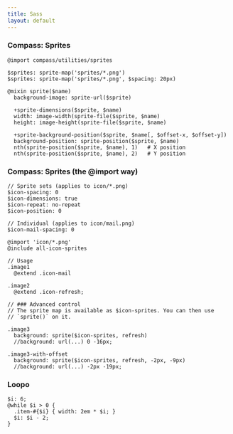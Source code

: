 ```yaml
---
title: Sass
layout: default
---
```


### Compass: Sprites

    @import compass/utilities/sprites

    $sprites: sprite-map('sprites/*.png')
    $sprites: sprite-map('sprites/*.png', $spacing: 20px)

    @mixin sprite($name)
      background-image: sprite-url($sprite)

      +sprite-dimensions($sprite, $name)
      width: image-width(sprite-file($sprite, $name)
      height: image-height(sprite-file($sprite, $name)

      +sprite-background-position($sprite, $name[, $offset-x, $offset-y])
      background-position: sprite-position($sprite, $name)
      nth(sprite-position($sprite, $name), 1)   # X position
      nth(sprite-position($sprite, $name), 2)   # Y position


### Compass: Sprites (the @import way)

    // Sprite sets (applies to icon/*.png)
    $icon-spacing: 0
    $icon-dimensions: true
    $icon-repeat: no-repeat
    $icon-position: 0

    // Individual (applies to icon/mail.png)
    $icon-mail-spacing: 0

    @import 'icon/*.png'
    @include all-icon-sprites

    // Usage
    .image1
      @extend .icon-mail

    .image2
      @extend .icon-refresh;

    // ### Advanced control
    // The sprite map is available as $icon-sprites. You can then use
    // `sprite()` on it.

    .image3
      background: sprite($icon-sprites, refresh)
      //background: url(...) 0 -16px;

    .image3-with-offset
      background: sprite($icon-sprites, refresh, -2px, -9px)
      //background: url(...) -2px -19px;


### Loopo

    $i: 6;
    @while $i > 0 {
      .item-#{$i} { width: 2em * $i; }
      $i: $i - 2;
    }
